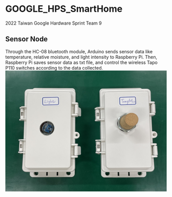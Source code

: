 # GOOGLE_HPS_SmartHome
2022 Taiwan Google Hardware Sprint Team 9

## Sensor Node
Through the HC-08 bluetooth module, Arduino sends sensor data like temperature, relative moisture, and light intensity to Raspberry Pi. Then, Raspberry Pi saves sensor data as txt file, and control the wireless Tapo P110 switches according to the data collected.
![](https://github.com/E54066133/GOOGLE_HPS_SmartHome/blob/main/Sensor_Node/Image/1.jpeg)
